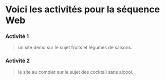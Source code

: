 # Voici les activités pour la séquence Web

### Activité 1
> un site démo sur le sujet fruits et légumes de saisons.

### Activité 2
> le site au complet sur le sujet des cocktail sans alcool.